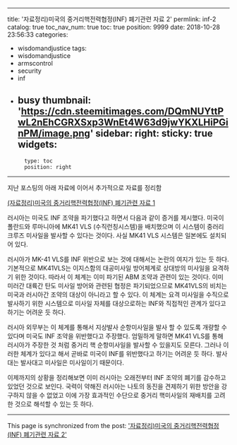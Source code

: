 
---
title: '자료정리)미국의 중거리핵전력협정(INF) 폐기관련 자료 2'
permlink: inf-2
catalog: true
toc_nav_num: true
toc: true
position: 9999
date: 2018-10-28 23:56:33
categories:
- wisdomandjustice
tags:
- wisdomandjustice
- armscontrol
- security
- inf
- busy
thumbnail: 'https://cdn.steemitimages.com/DQmNUYttPwL2nEhCGRXSxp3WnEt4W63d9jwYKXLHiPGinPM/image.png'
sidebar:
    right:
        sticky: true
widgets:
    -
        type: toc
        position: right
---



지난 포스팅의 아래 자료에 이어서 추가적으로 자료를 정리함

[(자료정리)미국의 중거리핵전력협정(INF) 폐기관련 자료 1](https://staging.busy.org/@wisdomandjustice/inf-1)

러시아는 미국도 INF 조약을 파기했다고 하면서 다음과 같이 증거를 제시했다. 
미국이 폴란드와 루마니아에  MK41 VLS (수직런칭시스템)을 배치했으며 이 시스템이 중러리 크루즈 미사일을 발사할 수 있다는 것이다. 사실  MK41 VLS 시스템은 일본에도 설치되어 있다. 

러시아가 MK-41 VLS를 INF 위반으로 보는 것에 대해서는 논란의 여지가 있는 듯 하다. 기본적으로 MK41VLS는 이지스함의 대공미사일 방어체계로 상대방의 미사일을 요격하기 위한 것이다. 따라서 이 체계는 이미 파기된  ABM 조약과 관련이 있는 것이다. 이미 미러간 대륙간 탄도 미사일 방어와 관련된 협정은 파기되었으므로 MK41VLS의 비치는 미국과 러시아간 조약의 대상이 아니라고 할 수 있다. 이 체계는 요격 미사일을 수직으로 발사하기 위한 시스템으로 미사일 자체를 대상으로하는 INF와 직접적인 관계가 있다고 하기는 어려운 듯 하다. 

러시아 외무부는 이 체계를 통해서 지상발사 순항미사일을 발사 할 수 있도록 개량할 수 있다며 미국도 INF 조약을 위반했다고 주장했다. 엄밀하게 말하면  MK41 VLS를 통해 러시아가 주장한 것 처럼 중거리 핵 순항미사일을 발사할 수 있을지도 모른다. 그러나 이러한 체계가 있다고 해서 곧바로 미국이 INF를 위반했다고 하기는 어려운 듯 하다. 발사대는 발사대고 미사일은 미사일이기 때문이다. 

이제까지의 상황을 정리해보면 이미 러시아는 오래전부터  INF 조약의 폐기를 감수하고 있었던 것으로 보인다. 국력이 약해진 러시아는 나토의 동진을 견제하기 위한 방안을 강구하지 않을 수 없었고 이에 가장 효과적인 수단으로 중거리 핵미사일의 재배치를 고려한 것으로 해석할 수 있는 듯 하다.  


- - -

This page is synchronized from the post: ['자료정리)미국의 중거리핵전력협정(INF) 폐기관련 자료 2'](https://steemit.com/@wisdomandjustice/inf-2)
